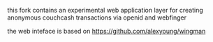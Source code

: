 this fork contains an experimental web application layer for creating anonymous couchcash transactions via openid and webfinger

the web inteface is based on https://github.com/alexyoung/wingman